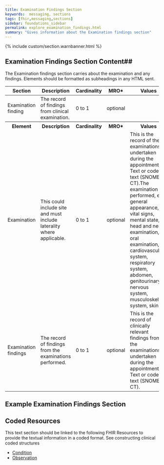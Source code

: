 ```yaml
---
title: Examination Findings Section
keywords:  messaging, sections
tags: [fhir,messaging,sections]
sidebar: foundations_sidebar
permalink: explore_examination_findings.html
summary: "Gives information about the Examination findings section"
---
```


{% include custom/section.warnbanner.html %}

## Examination Findings Section Content##
The Examination findings  section carries about the examination and any findings. Elements should be formatted as subheadings in any HTML sent.

<table style="width:100%;max-width: 100%;">
	<thead>
		<tr>
			<th width="18%">Section</th>
			<th width="30%">Description</th>
			<th width="11%">Cardinality</th>
			<th width="11%">MRO*</th>
			<th width="30%">Values</th>
		</tr>
	</thead>
 <tbody>
  <tr>
   <td>Examination finding</td>
   <td>The record of findings from clinical examination.</td>
   <td>0 to 1</td>
   <td>optional</td>
   <td>&nbsp;</td>
  </tr>
		<tr>
			<th>Element</th>
			<th>Description</th>
			<th>Cardinality</th>
			<th>MRO*</th>
			<th>Values</th>
		</tr>
  <tr>
   <td>Examination</td>
   <td>This could include site and must include laterality where applicable.</td>
   <td>0 to 1</td>
   <td>optional</td>
   <td>This is the record of the examinations undertaken during the appointment. Text or coded text (SNOMED CT).The examination performed, eg general appearance, vital signs, mental state, head and neck examination, oral examination, cardiovascular system, respiratory system, abdomen, genitourinary, nervous system, musculoskeletal system, skin.</td>
  </tr>
  <tr>
   <td>Examination findings</td>
   <td>The record of findings from the examinations performed.</td>
   <td>0 to 1</td>
   <td>optional</td>
   <td>This is the record of clinically relevant findings from the examinations undertaken during the appointment. Text or coded text (SNOMED CT).</td>
  </tr>
 </tbody>
</table>


##  Example Examination Findings Section ##

<script src="https://gist.github.com/IOPS-DEV/d39ad2e1297ea67df7488910d97d4a3b.js"></script>

## Coded Resources ##

This text section should be linked to the following FHIR Resources to provide the textual information in a coded format. See constructing clinical coded structures 


- [Condition](build_conditions.html)
- [Observation](build_observations.html)






